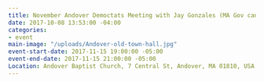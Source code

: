 ```yaml
---
title: November Andover Democtats Meeting with Jay Gonzales (MA Gov candidate)
date: 2017-10-08 13:53:00 -04:00
categories:
- event
main-image: "/uploads/Andover-old-town-hall.jpg"
event-start-date: 2017-11-15 19:00:00 -05:00
event-end-date: 2017-11-15 21:00:00 -05:00
Location: Andover Baptist Church, 7 Central St, Andover, MA 01810, USA (map)
---
```


